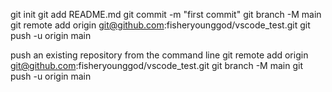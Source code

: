 git init
git add README.md
git commit -m "first commit"
git branch -M main
git remote add origin git@github.com:fisheryounggod/vscode_test.git
git push -u origin main

push an existing repository from the command line
git remote add origin git@github.com:fisheryounggod/vscode_test.git
git branch -M main
git push -u origin main
